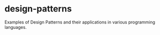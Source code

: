 # design-patterns
Examples of Design Patterns and their applications in various programming languages.
